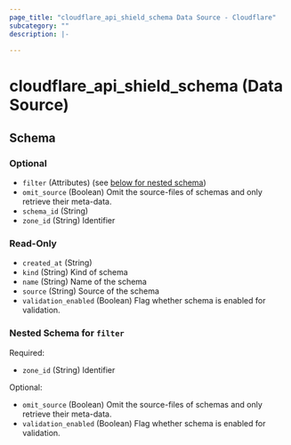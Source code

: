 ```yaml
---
page_title: "cloudflare_api_shield_schema Data Source - Cloudflare"
subcategory: ""
description: |-
  
---
```


# cloudflare_api_shield_schema (Data Source)




<!-- schema generated by tfplugindocs -->
## Schema

### Optional

- `filter` (Attributes) (see [below for nested schema](#nestedatt--filter))
- `omit_source` (Boolean) Omit the source-files of schemas and only retrieve their meta-data.
- `schema_id` (String)
- `zone_id` (String) Identifier

### Read-Only

- `created_at` (String)
- `kind` (String) Kind of schema
- `name` (String) Name of the schema
- `source` (String) Source of the schema
- `validation_enabled` (Boolean) Flag whether schema is enabled for validation.

<a id="nestedatt--filter"></a>
### Nested Schema for `filter`

Required:

- `zone_id` (String) Identifier

Optional:

- `omit_source` (Boolean) Omit the source-files of schemas and only retrieve their meta-data.
- `validation_enabled` (Boolean) Flag whether schema is enabled for validation.


